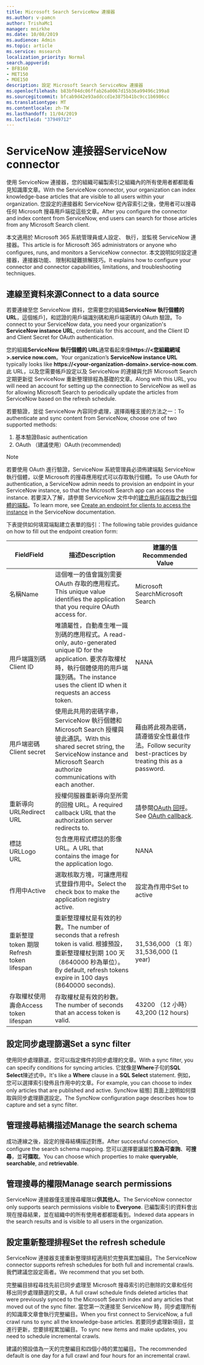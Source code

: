 ```yaml
---
title: Microsoft Search ServiceNow 連接器
ms.author: v-pamcn
author: TrishaMc1
manager: mnirkhe
ms.date: 10/08/2019
ms.audience: Admin
ms.topic: article
ms.service: mssearch
localization_priority: Normal
search.appverid:
- BFB160
- MET150
- MOE150
description: 設定 Microsoft Search ServiceNow 連接器
ms.openlocfilehash: b83bf04dc06ffab26a0067d15b36a99496c199a8
ms.sourcegitcommit: bfcab9d42e93addccd1e3875b41bc9cc1b6986cc
ms.translationtype: MT
ms.contentlocale: zh-TW
ms.lasthandoff: 11/04/2019
ms.locfileid: "37949712"
---
```

# <a name="servicenow-connector"></a><span data-ttu-id="62b6a-103">ServiceNow 連接器</span><span class="sxs-lookup"><span data-stu-id="62b6a-103">ServiceNow connector</span></span>

<span data-ttu-id="62b6a-104">使用 ServiceNow 連接器，您的組織可編製索引之組織內的所有使用者都都能看見知識庫文章。</span><span class="sxs-lookup"><span data-stu-id="62b6a-104">With the ServiceNow connector, your organization can index knowledge-base articles that are visible to all users within your organization.</span></span> <span data-ttu-id="62b6a-105">您設定的連接器和 ServiceNow 從內容索引之後，使用者可以搜尋任何 Microsoft 搜尋用戶端從這些文章。</span><span class="sxs-lookup"><span data-stu-id="62b6a-105">After you configure the connector and index content from ServiceNow, end users can search for those articles from any Microsoft Search client.</span></span>  

<span data-ttu-id="62b6a-106">本文適用於 Microsoft 365 系統管理員或人設定、 執行，並監視 ServiceNow 連接器。</span><span class="sxs-lookup"><span data-stu-id="62b6a-106">This article is for Microsoft 365 administrators or anyone who configures, runs, and monitors a ServiceNow connector.</span></span> <span data-ttu-id="62b6a-107">本文說明如何設定連接器，連接器功能、 限制和疑難排解技巧。</span><span class="sxs-lookup"><span data-stu-id="62b6a-107">It explains how to configure your connector and connector capabilities, limitations, and troubleshooting techniques.</span></span>

## <a name="connect-to-a-data-source"></a><span data-ttu-id="62b6a-108">連線至資料來源</span><span class="sxs-lookup"><span data-stu-id="62b6a-108">Connect to a data source</span></span>
<span data-ttu-id="62b6a-109">若要連線至您 ServiceNow 資料，您需要您的組織**ServiceNow 執行個體的 URL**，這個帳戶]，和認證的用戶端識別碼和用戶端密碼的 OAuth 驗證。</span><span class="sxs-lookup"><span data-stu-id="62b6a-109">To connect to your ServiceNow data, you need your organization's **ServiceNow instance URL**, credentials for this account, and the Client ID and Client Secret for OAuth authentication.</span></span>  

<span data-ttu-id="62b6a-110">您的組織**ServiceNow 執行個體的 URL**通常看起來像**https://&lt;您組織網域>.service now.com**。</span><span class="sxs-lookup"><span data-stu-id="62b6a-110">Your organization’s **ServiceNow instance URL** typically looks like **https://&lt;your-organization-domain>.service-now.com**.</span></span> <span data-ttu-id="62b6a-111">此 URL，以及您需要帳戶設定以及 ServiceNow 的連線與允許 Microsoft Search 定期更新從 ServiceNow 重新整理排程為基礎的文章。</span><span class="sxs-lookup"><span data-stu-id="62b6a-111">Along with this URL, you will need an account for setting up the connection to ServiceNow as well as for allowing Microsoft Search to periodically update the articles from ServiceNow based on the refresh schedule.</span></span>

<span data-ttu-id="62b6a-112">若要驗證，並從 ServiceNow 內容同步處理，選擇兩種支援的方法之一：</span><span class="sxs-lookup"><span data-stu-id="62b6a-112">To authenticate and sync content from ServiceNow, choose one of two supported methods:</span></span> 
1. <span data-ttu-id="62b6a-113">基本驗證</span><span class="sxs-lookup"><span data-stu-id="62b6a-113">Basic authentication</span></span> 
2. <span data-ttu-id="62b6a-114">OAuth （建議使用）</span><span class="sxs-lookup"><span data-stu-id="62b6a-114">OAuth (recommended)</span></span>

> [!Note]
> <span data-ttu-id="62b6a-115">若要使用 OAuth 進行驗證，ServiceNow 系統管理員必須佈建端點 ServiceNow 執行個體，以便 Microsoft 的搜尋應用程式可以存取執行個體。</span><span class="sxs-lookup"><span data-stu-id="62b6a-115">To use OAuth for authentication, a ServiceNow admin needs to provision an endpoint in your ServiceNow instance, so that the Microsoft Search app can access the instance.</span></span> <span data-ttu-id="62b6a-116">若要深入了解，請參閱 ServiceNow 文件中的[建立用戶端存取之執行個體的端點](https://docs.servicenow.com/bundle/newyork-platform-administration/page/administer/security/task/t_CreateEndpointforExternalClients.html)。</span><span class="sxs-lookup"><span data-stu-id="62b6a-116">To learn more, see [Create an endpoint for clients to access the instance](https://docs.servicenow.com/bundle/newyork-platform-administration/page/administer/security/task/t_CreateEndpointforExternalClients.html) in the ServiceNow documentation.</span></span>

<span data-ttu-id="62b6a-117">下表提供如何填寫端點建立表單的指引：</span><span class="sxs-lookup"><span data-stu-id="62b6a-117">The following table provides guidance on how to fill out the endpoint creation form:</span></span>

<span data-ttu-id="62b6a-118">**Field**</span><span class="sxs-lookup"><span data-stu-id="62b6a-118">**Field**</span></span> | <span data-ttu-id="62b6a-119">**描述**</span><span class="sxs-lookup"><span data-stu-id="62b6a-119">**Description**</span></span> | <span data-ttu-id="62b6a-120">**建議的值**</span><span class="sxs-lookup"><span data-stu-id="62b6a-120">**Recommended Value**</span></span>
--- | --- | ---
<span data-ttu-id="62b6a-121">名稱</span><span class="sxs-lookup"><span data-stu-id="62b6a-121">Name</span></span> | <span data-ttu-id="62b6a-122">這個唯一的值會識別需要 OAuth 存取的應用程式。</span><span class="sxs-lookup"><span data-stu-id="62b6a-122">This unique value identifies the application that you require OAuth access for.</span></span> | <span data-ttu-id="62b6a-123">Microsoft Search</span><span class="sxs-lookup"><span data-stu-id="62b6a-123">Microsoft Search</span></span>
<span data-ttu-id="62b6a-124">用戶端識別碼</span><span class="sxs-lookup"><span data-stu-id="62b6a-124">Client ID</span></span> | <span data-ttu-id="62b6a-125">唯讀屬性，自動產生唯一識別碼的應用程式。</span><span class="sxs-lookup"><span data-stu-id="62b6a-125">A read-only, auto-generated unique ID for the application.</span></span> <span data-ttu-id="62b6a-126">要求存取權杖時，執行個體使用的用戶端識別碼。</span><span class="sxs-lookup"><span data-stu-id="62b6a-126">The instance uses the client ID when it requests an access token.</span></span> | <span data-ttu-id="62b6a-127">NA</span><span class="sxs-lookup"><span data-stu-id="62b6a-127">NA</span></span>
<span data-ttu-id="62b6a-128">用戶端密碼</span><span class="sxs-lookup"><span data-stu-id="62b6a-128">Client secret</span></span> | <span data-ttu-id="62b6a-129">使用此共用的密碼字串，ServiceNow 執行個體和 Microsoft Search 授權與彼此通訊。</span><span class="sxs-lookup"><span data-stu-id="62b6a-129">With this shared secret string, the ServiceNow instance and Microsoft Search authorize communications with each another.</span></span> | <span data-ttu-id="62b6a-130">藉由將此視為密碼，請遵循安全性最佳作法。</span><span class="sxs-lookup"><span data-stu-id="62b6a-130">Follow security best-practices by treating this as a password.</span></span>
<span data-ttu-id="62b6a-131">重新導向 URL</span><span class="sxs-lookup"><span data-stu-id="62b6a-131">Redirect URL</span></span> | <span data-ttu-id="62b6a-132">授權伺服器重新導向至所需的回撥 URL。</span><span class="sxs-lookup"><span data-stu-id="62b6a-132">A required callback URL that the authorization server redirects to.</span></span> | <span data-ttu-id="62b6a-133">請參閱[OAuth 回呼](https://gcs.office.com/v1.0/admin/oauth/callback)。</span><span class="sxs-lookup"><span data-stu-id="62b6a-133">See [OAuth callback](https://gcs.office.com/v1.0/admin/oauth/callback).</span></span>
<span data-ttu-id="62b6a-134">標誌 URL</span><span class="sxs-lookup"><span data-stu-id="62b6a-134">Logo URL</span></span> | <span data-ttu-id="62b6a-135">包含應用程式標誌的影像 URL。</span><span class="sxs-lookup"><span data-stu-id="62b6a-135">A URL that contains the image for the application logo.</span></span> | <span data-ttu-id="62b6a-136">NA</span><span class="sxs-lookup"><span data-stu-id="62b6a-136">NA</span></span>
<span data-ttu-id="62b6a-137">作用中</span><span class="sxs-lookup"><span data-stu-id="62b6a-137">Active</span></span> | <span data-ttu-id="62b6a-138">選取核取方塊，可讓應用程式登錄作用中。</span><span class="sxs-lookup"><span data-stu-id="62b6a-138">Select the check box to make the application registry active.</span></span> | <span data-ttu-id="62b6a-139">設定為作用中</span><span class="sxs-lookup"><span data-stu-id="62b6a-139">Set to active</span></span>
<span data-ttu-id="62b6a-140">重新整理 token 期限</span><span class="sxs-lookup"><span data-stu-id="62b6a-140">Refresh token lifespan</span></span> | <span data-ttu-id="62b6a-141">重新整理權杖是有效的秒數。</span><span class="sxs-lookup"><span data-stu-id="62b6a-141">The number of seconds that a refresh token is valid.</span></span> <span data-ttu-id="62b6a-142">根據預設，重新整理權杖到期 100 天 （8640000 秒為單位）。</span><span class="sxs-lookup"><span data-stu-id="62b6a-142">By default, refresh tokens expire in 100 days (8640000 seconds).</span></span> | <span data-ttu-id="62b6a-143">31,536,000 （1 年）</span><span class="sxs-lookup"><span data-stu-id="62b6a-143">31,536,000 (1 year)</span></span>
<span data-ttu-id="62b6a-144">存取權杖使用壽命</span><span class="sxs-lookup"><span data-stu-id="62b6a-144">Access token lifespan</span></span> | <span data-ttu-id="62b6a-145">存取權杖是有效的秒數。</span><span class="sxs-lookup"><span data-stu-id="62b6a-145">The number of seconds that an access token is valid.</span></span> | <span data-ttu-id="62b6a-146">43200 （12 小時）</span><span class="sxs-lookup"><span data-stu-id="62b6a-146">43,200 (12 hours)</span></span>

## <a name="set-a-sync-filter"></a><span data-ttu-id="62b6a-147">設定同步處理篩選</span><span class="sxs-lookup"><span data-stu-id="62b6a-147">Set a sync filter</span></span> 
<span data-ttu-id="62b6a-148">使用同步處理篩選，您可以指定條件的同步處理的文章。</span><span class="sxs-lookup"><span data-stu-id="62b6a-148">With a sync filter, you can specify conditions for syncing articles.</span></span> <span data-ttu-id="62b6a-149">它就像是**Where**子句的**SQL Select**陳述式中。</span><span class="sxs-lookup"><span data-stu-id="62b6a-149">It's like a **Where** clause in a **SQL Select** statement.</span></span> <span data-ttu-id="62b6a-150">例如，您可以選擇索引發佈且作用中的文章。</span><span class="sxs-lookup"><span data-stu-id="62b6a-150">For example, you can choose to index only articles that are published and active.</span></span> <span data-ttu-id="62b6a-151">SyncNow 組態] 頁面上說明如何擷取與同步處理篩選設定。</span><span class="sxs-lookup"><span data-stu-id="62b6a-151">The SyncNow configuration page describes how to capture and set a sync filter.</span></span>

## <a name="manage-the-search-schema"></a><span data-ttu-id="62b6a-152">管理搜尋結構描述</span><span class="sxs-lookup"><span data-stu-id="62b6a-152">Manage the search schema</span></span>
<span data-ttu-id="62b6a-153">成功連線之後，設定的搜尋結構描述對應。</span><span class="sxs-lookup"><span data-stu-id="62b6a-153">After successful connection, configure the search schema mapping.</span></span> <span data-ttu-id="62b6a-154">您可以選擇要讓屬性**設為可查詢**、**可搜尋**，並**可擷取**。</span><span class="sxs-lookup"><span data-stu-id="62b6a-154">You can choose which properties to make **queryable**, **searchable**, and **retrievable**.</span></span>

## <a name="manage-search-permissions"></a><span data-ttu-id="62b6a-155">管理搜尋的權限</span><span class="sxs-lookup"><span data-stu-id="62b6a-155">Manage search permissions</span></span>
<span data-ttu-id="62b6a-156">ServiceNow 連接器僅支援搜尋權限以**供其他人**。</span><span class="sxs-lookup"><span data-stu-id="62b6a-156">The ServiceNow connector only supports search permissions visible to **Everyone**.</span></span> <span data-ttu-id="62b6a-157">已編製索引的資料會出現在搜尋結果，並在組織中的所有使用者都都能看到。</span><span class="sxs-lookup"><span data-stu-id="62b6a-157">Indexed data appears in the search results and is visible to all users in the organization.</span></span>
 
## <a name="set-the-refresh-schedule"></a><span data-ttu-id="62b6a-158">設定重新整理排程</span><span class="sxs-lookup"><span data-stu-id="62b6a-158">Set the refresh schedule</span></span> 
<span data-ttu-id="62b6a-159">ServiceNow 連接器支援重新整理排程適用於完整與累加編目。</span><span class="sxs-lookup"><span data-stu-id="62b6a-159">The ServiceNow connector supports refresh schedules for both full and incremental crawls.</span></span> <span data-ttu-id="62b6a-160">我們建議您設定兩者。</span><span class="sxs-lookup"><span data-stu-id="62b6a-160">We recommend that you set both.</span></span>

<span data-ttu-id="62b6a-161">完整編目排程尋找先前已同步處理至 Microsoft 搜尋索引的已刪除的文章和任何移出同步處理篩選的文章。</span><span class="sxs-lookup"><span data-stu-id="62b6a-161">A full crawl schedule finds deleted articles that were previously synced to the Microsoft Search index and any articles that moved out of the sync filter.</span></span> <span data-ttu-id="62b6a-162">當您第一次連接至 ServiceNow 時，同步處理所有的知識庫文章會執行完整編目。</span><span class="sxs-lookup"><span data-stu-id="62b6a-162">When you first connect to ServiceNow, a full crawl runs to sync all the knowledge-base articles.</span></span> <span data-ttu-id="62b6a-163">若要同步處理新項目，並進行更新，您要排程累加編目。</span><span class="sxs-lookup"><span data-stu-id="62b6a-163">To sync new items and make updates, you need to schedule incremental crawls.</span></span>

<span data-ttu-id="62b6a-164">建議的預設值為一天的完整編目和四個小時的累加編目。</span><span class="sxs-lookup"><span data-stu-id="62b6a-164">The recommended default is one day for a full crawl and four hours for an incremental crawl.</span></span>

